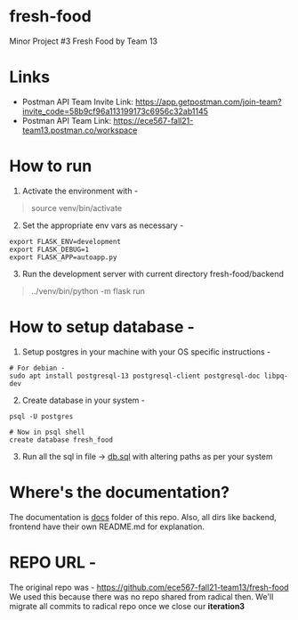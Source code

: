 # fresh-food
Minor Project  #3 Fresh Food by Team 13


# Links
* Postman API Team Invite Link: https://app.getpostman.com/join-team?invite_code=58b9cf96a113199173c6956c32ab1145
* Postman API Team Link: https://ece567-fall21-team13.postman.co/workspace


# How to run
1. Activate the environment with -
> source venv/bin/activate
2. Set the appropriate env vars as necessary - 
```shell
export FLASK_ENV=development
export FLASK_DEBUG=1
export FLASK_APP=autoapp.py
```
3. Run the development server with current directory fresh-food/backend
> ../venv/bin/python -m flask run

# How to setup database - 
1. Setup postgres in your machine with your OS specific instructions -
```shell
# For debian - 
sudo apt install postgresql-13 postgresql-client postgresql-doc libpq-dev
```
2. Create database in your system -
```shell
psql -U postgres 

# Now in psql shell
create database fresh_food
```
3. Run all the sql in file -> [db.sql](backend/db.sql) with altering  paths as per your system

# Where's the documentation? 
The documentation is [docs](docs) folder of this repo. 
Also, all dirs like backend, frontend have their own README.md for explanation. 

# REPO URL - 
The original repo was - https://github.com/ece567-fall21-team13/fresh-food
We used this because there was no repo shared from radical then. 
We'll migrate all commits to radical repo once we close our **iteration3**

